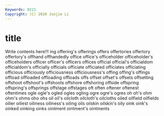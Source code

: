 ```yaml
---
Keywords: 9221
Copyright: (C) 2020 Junjie Li
---
```


# title

Write contents here!!!
ing 
offering's 
offerings 
offers 
offertories
offertory 
offertory's 
offhand 
offhandedly 
office 
office's 
officeholder 
officeholder's 
officeholders 
officer
officer's 
officers 
offices 
official 
official's 
officialdom 
officialdom's 
officially 
officials 
officiate
officiated 
officiates 
officiating 
officious 
officiously 
officiousness 
officiousness's 
offing 
offing's 
offings
offload 
offloaded 
offloading 
offloads 
offs 
offset 
offset's 
offsets 
offsetting 
offshoot
offshoot's 
offshoots 
offshore 
offshoring 
offside 
offspring 
offspring's 
offsprings 
offstage 
offstages
oft 
often 
oftener 
oftenest 
oftentimes 
ogle 
ogle's 
ogled 
ogles 
ogling
ogre 
ogre's 
ogres 
oh 
oh's 
ohm 
ohm's 
ohms 
oho 
ohs
oil 
oil's 
oilcloth 
oilcloth's 
oilcloths 
oiled 
oilfield 
oilfields 
oilier 
oiliest
oiliness 
oiliness's 
oiling 
oils 
oilskin 
oilskin's 
oily 
oink 
oink's 
oinked
oinking 
oinks 
ointment 
ointment's 
ointments 
